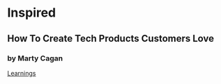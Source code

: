 

# Inspired
## How To Create Tech Products Customers Love
### by Marty Cagan


[Learnings](../Inspired/Learnings.md)  
